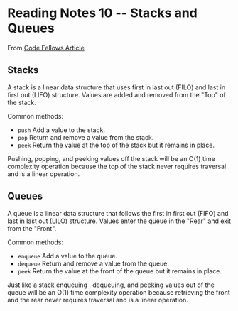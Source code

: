# Reading Notes 10 -- Stacks and Queues

From [Code Fellows Article](https://codefellows.github.io/common_curriculum/data_structures_and_algorithms/Code_401/class-10/resources/stacks_and_queues.html)

## Stacks

A stack is a linear data structure that uses first in last out (FILO) and last in first out (LIFO) structure. Values are added and removed from the "Top" of the stack.

Common methods:

- `push` Add a value to the stack.
- `pop` Return and remove a value from the stack.
- `peek` Return the value at the top of the stack but it remains in place.

Pushing, popping, and peeking values off the stack will be an O(1) time complexity operation because the top of the stack never requires traversal and is a linear operation.


## Queues

A queue is a linear data structure that follows the first in first out (FIFO) and last in last out (LILO) structure. Values enter the queue in the "Rear" and exit from the "Front".

Common methods:

- `enqueue` Add a value to the queue.
- `dequeue` Return and remove a value from the queue.
- `peek` Return the value at the front of the queue but it remains in place.

Just like a stack enqueuing , dequeuing, and peeking values out of the queue will be an O(1) time complexity operation because retrieving the front and the rear never requires traversal and is a linear operation.
